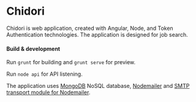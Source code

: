# Chidori

Chidori is web application, created with Angular, Node, and Token Authentication technologies.
The application is designed for job search.

#### Build & development

Run `grunt` for building and `grunt serve` for preview.

Run `node api` for API listening.

The application uses [MongoDB](https://www.mongodb.org) NoSQL database, [Nodemailer](https://github.com/andris9/Nodemailer)
and [SMTP transport module for Nodemailer](https://github.com/andris9/nodemailer-smtp-transport).
